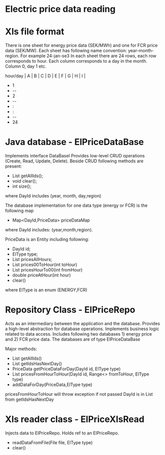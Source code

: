 # Electric price data reading

# Xls file format
There is one sheet for energy price data (SEK/MWh) and one for FCR price data (SEK/MW).
Each sheet has following name convention:  year-month-region. For example 24-jan-se3
In each sheet there are 24 rows, each row corresponds to hour. Each column corresponds to a day in the month.
Column 0, day 1 etc.
  
hour/day  | A | B | C | D | E | F | G | H | I |
* 1
* --
* 2
* --
* :
* :
* --
* 24

# Java database - ElPriceDataBase 
Implements interface DataBaseI<PriceData>
Provides low-level CRUD operations (Create, Read, Update, Delete). Beside CRUD following methods are present:
* List<DayId> getAllIds();
* void clear();
* int size();

where DayId includes (year, month, day,region)

The database implementation for one data type (energy or FCR) is the following map
* Map<DayId,PriceData>  priceDataMap

where DayId includes: (year,month,region). 

PriceData is an Entity including following: 
* DayId id;
* ElType type;
* List<Double> pricesAllHours;
* List<Double> prices00ToHour(int toHour)
* List<Double> pricesHourTo00(int fromHour)
* double priceAtHour(int hour)
* clear()

where ElType is an enum (ENERGY,FCR)


# Repository Class  - ElPriceRepo 
Acts as an intermediary between the application and the database. Provides a high-level abstraction for database operations.
Implements business logic related to data access. Includes following two databases 1) energy price and 2) FCR price data.
The databases are of type ElPriceDataBase

Major methods:
* List<DayId> getAllIds()
* List<DayId> getIdsHasNextDay()
* PriceData getPriceDataForDay(DayId id, ElType type)
* List<Double> pricesFromHourToHour(DayId id, Range<> fromToHour, ElType type)
* addDataForDay(PriceData,ElType type)


pricesFromHourToHour will throw exception if not passed DayId is in List from getIdsHasNextDay

# Xls reader class - ElPriceXlsRead
Injects data to ElPriceRepo. Holds ref to an ElPriceRepo.
* readDataFromFile(File file, ElType type)
* clear()



